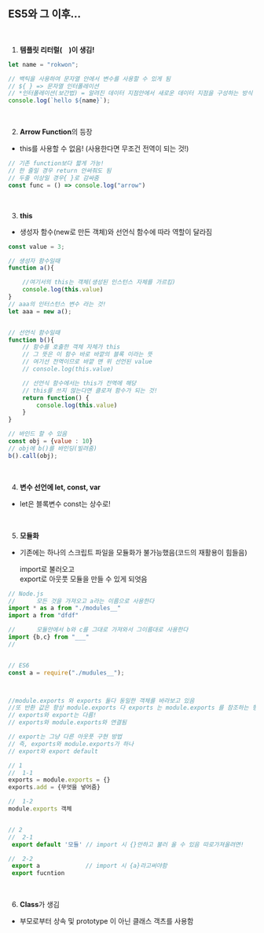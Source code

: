 ## ES5와 그 이후...

</br>

1. **템플릿 리터럴( ` ` )이 생김!**
```js
let name = "rokwon";

// 백틱을 사용하여 문자열 안에서 변수를 사용할 수 있게 됨
// ${ } => 문자열 인터폴레이션
// *인터폴레이션(보간법) = 알려진 데이터 지점안에서 새로운 데이터 지점을 구성하는 방식
console.log(`hello ${name}`);
```

</br>

2. **Arrow Function**의 등장

* this를 사용할 수 없음! (사용한다면 무조건 전역이 되는 것!)
```js
// 기존 function보다 짧게 가능!
// 한 줄일 경우 return 안써줘도 됨
// 두줄 이상일 경우{ }로 감싸줌
const func = () => console.log("arrow")
```

</br>

3. **this**

- 생성자 함수(new로 만든 객체)와 선언식 함수에 따라 역할이 달라짐

```js
const value = 3;

// 생성자 함수일때
function a(){

    //여기서의 this는 객체(생성된 인스턴스 자체를 가르킴)
    console.log(this.value)
}
// aaa의 인터스턴스 변수 라는 것!
let aaa = new a();


// 선언식 함수일때
function b(){
    // 함수를 호출한 객체 자체가 this
    // 그 뜻은 이 함수 바로 바깥의 블록 이라는 뜻
    // 여기선 전역이므로 바깥 맨 위 선언된 value
    // console.log(this.value)

    // 선언식 함수에서는 this가 전역에 해당
    // this를 쓰지 않는다면 클로져 함수가 되는 것!
    return function() {
        console.log(this.value)
    }
}

// 바인드 할 수 있음
const obj = {value : 10}
// obj에 b()를 바인딩(빌려줌)
b().call(obj);
```

</br>

4. **변수 선언에 let, const, var**  
- let은 블록변수 const는 상수로!

</br>

5. **모듈화**  
- 기존에는 하나의 스크립트 파일을 모듈화가 불가능했음(코드의 재활용이 힘들음)

    import로 불러오고  
    export로 아웃풋 모듈을 만들 수 있게 되엇음
```js
// Node.js
//      모든 것을 가져오고 a라는 이름으로 사용한다
import * as a from "./modules__"
import a from "dfdf"

//      모듈안에서 b와 c를 그대로 가져와서 그이름대로 사용한다
import {b,c} from "___"
//


// ES6
const a = require("./mudules__");



//module.exports 와 exports 둘다 동일한 객체를 바라보고 있음
//또 반환 값은 항상 module.exports 다 exports 는 module.exports 를 참조하는 형태임 exports 자체는 //반환되지 않음!
// exports와 export는 다름!
// exports와 module.exports와 연결됨

// export는 그냥 다른 아웃풋 구현 방법
// 즉, exports와 module.exports가 하나
// export와 export default

// 1
//  1-1
exports = module.exports = {}
exports.add = {무엇을 넣어줌}

//  1-2
module.exports 객체


// 2
//  2-1
 export default '모듈' // import 시 {}안하고 불러 올 수 있음 따로가져올려면!

//  2-2
 export a             // import 시 {a}라고써야함
 export fucntion
```

</br>

6. **Class**가 생김  
- 부모로부터 상속 및 prototype 이 아닌 클래스 객츠를 사용함
    

